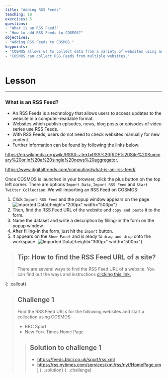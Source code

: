 ```yaml
---
title: "Adding RSS Feeds"
teaching: 10
exercises: 5
questions:
- "What is an RSS Feed?"
- "How to add RSS Feeds to COSMOS?"
objectives:
- "Adding RSS Feeds to COSMOS."
keypoints:
- "COSMOS allows us to collect data from a variety of websites using an RSS Feed."
- "COSMOS can collect RSS Feeds from multiple websites."
---
```


# Lesson
***

### What is an RSS Feed?
- An RSS Feeds is a technology that allows users to access updates to the website in a computer-readable format.
- Websites which publish episodes, news, blog posts or episodes of video series use RSS Feeds.
- With RSS Feeds, users do not need to check websites manually for new content.
- Further information can be found by following the links below:

<https://en.wikipedia.org/wiki/RSS#:~:text=RSS%20(RDF%20Site%20Summary%20or,in%20a%20single%20news%20aggregator.>

<https://www.digitaltrends.com/computing/what-is-an-rss-feed/>


Once COSMOS is launched in your browser, click the plus button on the top left corner. There are options `Import Data`, `Import RSS Feed` and `Start Twitter Collection`. We will importing an RSS Feed on COSMOS:

1. Click `Import RSS Feed` and the popup window appears on the page.
![Imported Data](../fig/RSS-feed.png){:height="200px" width="500px"} 
2. Then, find the RSS Feed URL of the website and `copy and paste` it to the form.
3. Name the dataset and write a description by filling-in the form on the popup window.
4. After filling-in the form, just hit the `import` button.
5. It appears on the `Show Panel` and is ready to `drag and drop` onto the workspace.
![Imported Data](../fig/rss-feed2.png){:height="300px" width="500px"} 



> ## Tip: How to find the RSS Feed URL of a site?
>
> There are several ways to find the RSS Feed URL of a website. You can find out the ways and instructions [clicking this link.](https://help.socialpilot.co/article/503-how-do-i-find-an-rss-feed-url-of-a-site)
> 
>
{: .callout}


> ## Challenge 1
>
> Find the RSS Feed URLs for the following websites and start a collection using COSMOS:
> - BBC Sport
> - New York Times Home Page
>
> > ## Solution to challenge 1
> >
> > - https://feeds.bbci.co.uk/sport/rss.xml
> > - https://rss.nytimes.com/services/xml/rss/nyt/HomePage.xml
> {: .solution}
{: .challenge}


